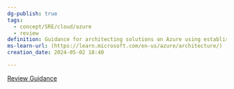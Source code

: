 ```yaml
---
dg-publish: true
tags:
  - concept/SRE/cloud/azure
  - review
definition: Guidance for architecting solutions on Azure using established patterns and practices
ms-learn-url: (https://learn.microsoft.com/en-us/azure/architecture/)
creation_date: 2024-05-02 18:40

---
```

[Review Guidance](https://learn.microsoft.com/en-us/assessments/azure-architecture-review/)

